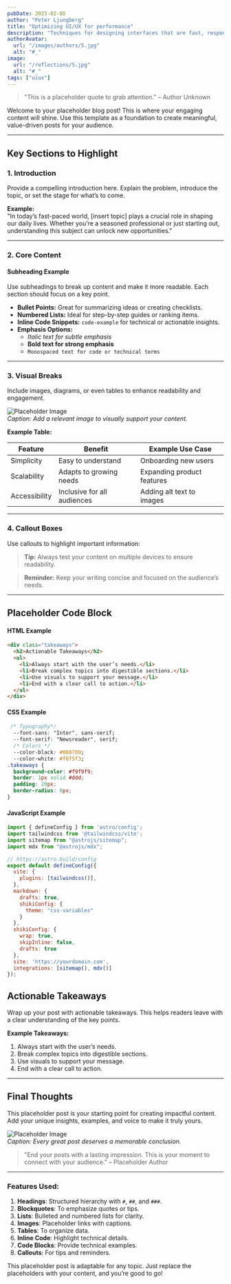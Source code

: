 ```yaml
---
pubDate: 2025-02-05
author: "Peter Ljungberg"
title: "Optimizing UI/UX for performance"
description: "Techniques for designing interfaces that are fast, responsive, and user-friendly."
authorAvatar:
  url: "/images/authors/5.jpg"
  alt: "#_"
image:
  url: "/reflections/5.jpg"
  alt: "#_"
tags: ["uiux"]
---
```

   


> "This is a placeholder quote to grab attention." – Author Unknown  

Welcome to your placeholder blog post! This is where your engaging content will shine. Use this template as a foundation to create meaningful, value-driven posts for your audience.

---

## Key Sections to Highlight  

### 1. **Introduction**  
Provide a compelling introduction here. Explain the problem, introduce the topic, or set the stage for what’s to come.  

**Example:**  
"In today’s fast-paced world, [insert topic] plays a crucial role in shaping our daily lives. Whether you’re a seasoned professional or just starting out, understanding this subject can unlock new opportunities."  

---

### 2. **Core Content**  

#### **Subheading Example**  
Use subheadings to break up content and make it more readable. Each section should focus on a key point.  

- **Bullet Points:** Great for summarizing ideas or creating checklists.  
- **Numbered Lists:** Ideal for step-by-step guides or ranking items.  
- **Inline Code Snippets:** `code-example` for technical or actionable insights.  
- **Emphasis Options:**  
  - *Italic text for subtle emphasis*  
  - **Bold text for strong emphasis**  
  - `Monospaced text for code or technical terms`  

---

### 3. **Visual Breaks**  

Include images, diagrams, or even tables to enhance readability and engagement.  

![Placeholder Image](/thumbnails/placeholder.png)  
*Caption: Add a relevant image to visually support your content.*  

**Example Table:**  

| Feature       | Benefit                     | Example Use Case          |  
|---------------|-----------------------------|---------------------------|  
| Simplicity    | Easy to understand          | Onboarding new users      |  
| Scalability   | Adapts to growing needs     | Expanding product features |  
| Accessibility | Inclusive for all audiences | Adding alt text to images |  

---

### 4. **Callout Boxes**  

Use callouts to highlight important information:  

> **Tip:** Always test your content on multiple devices to ensure readability.  

> **Reminder:** Keep your writing concise and focused on the audience’s needs.  

---

## Placeholder Code Block  
#### HTML Example  

```html
<div class="takeaways">
  <h2>Actionable Takeaways</h2>
  <ul>
    <li>Always start with the user’s needs.</li>
    <li>Break complex topics into digestible sections.</li>
    <li>Use visuals to support your message.</li>
    <li>End with a clear call to action.</li>
  </ul>
</div>
```
#### CSS Example  
```css
 /* Typography*/
  --font-sans: "Inter", sans-serif;
  --font-serif: "Newsreader", serif;
  /* Colors */
  --color-black: #060709;
  --color-white: #f6f5f3;
.takeaways {
  background-color: #f9f9f9;
  border: 1px solid #ddd;
  padding: 20px;
  border-radius: 8px;
}
```
#### JavaScript Example
```javascript
import { defineConfig } from 'astro/config';
import tailwindcss from '@tailwindcss/vite';
import sitemap from "@astrojs/sitemap";
import mdx from "@astrojs/mdx";

// https://astro.build/config
export default defineConfig({
  vite: {
    plugins: [tailwindcss()],
  },
  markdown: {
    drafts: true,
    shikiConfig: {
      theme: "css-variables"
    }
  },
  shikiConfig: {
    wrap: true,
    skipInline: false,
    drafts: true
  },
  site: 'https://yourdomain.com',
  integrations: [sitemap(), mdx()]
});
````
## Actionable Takeaways  

Wrap up your post with actionable takeaways. This helps readers leave with a clear understanding of the key points.  

**Example Takeaways:**  
1. Always start with the user’s needs.  
2. Break complex topics into digestible sections.  
3. Use visuals to support your message.  
4. End with a clear call to action.  

---

## Final Thoughts  

This placeholder post is your starting point for creating impactful content. Add your unique insights, examples, and voice to make it truly yours.  

![Placeholder Image](/thumbnails/placeholder.png)  
*Caption: Every great post deserves a memorable conclusion.*  

> "End your posts with a lasting impression. This is your moment to connect with your audience." – Placeholder Author  

---

### Features Used:  
1. **Headings**: Structured hierarchy with `#`, `##`, and `###`.  
2. **Blockquotes**: To emphasize quotes or tips.  
3. **Lists**: Bulleted and numbered lists for clarity.  
4. **Images**: Placeholder links with captions.  
5. **Tables**: To organize data.  
6. **Inline Code**: Highlight technical details.  
7. **Code Blocks**: Provide technical examples.  
8. **Callouts**: For tips and reminders.  

This placeholder post is adaptable for any topic. Just replace the placeholders with your content, and you’re good to go!  
